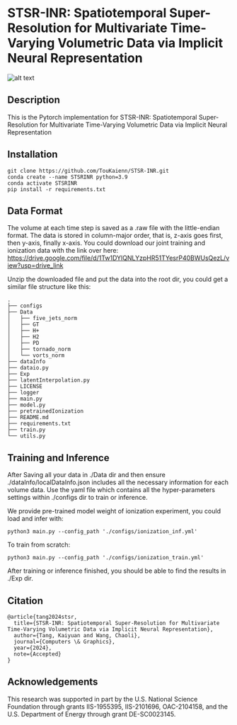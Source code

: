 # STSR-INR: Spatiotemporal Super-Resolution for Multivariate Time-Varying Volumetric Data via Implicit Neural Representation
![alt text](https://github.com/TouKaienn/STSR-INR/tree/main/configs)
## Description
This is the Pytorch implementation for STSR-INR: Spatiotemporal Super-Resolution for Multivariate Time-Varying Volumetric
Data via Implicit Neural Representation

## Installation
```
git clone https://github.com/TouKaienn/STSR-INR.git
conda create --name STSRINR python=3.9
conda activate STSRINR
pip install -r requirements.txt
```

## Data Format
The volume at each time step is saved as a .raw file with the little-endian format. The data is stored in column-major order, that is, z-axis goes first, then y-axis, finally x-axis. You could download our joint training and ionization data with the link over here: https://drive.google.com/file/d/1Tw1DYlQNLYzpHR51TYesrP40BWUsQezL/view?usp=drive_link

Unzip the downloaded file and put the data into the root dir, you could get a similar file structure like this:
```
.
├── configs
├── Data
│   ├── five_jets_norm
│   ├── GT
│   ├── H+
│   ├── H2
│   ├── PD
│   ├── tornado_norm
│   └── vorts_norm
├── dataInfo
├── dataio.py
├── Exp
├── latentInterpolation.py
├── LICENSE
├── logger
├── main.py
├── model.py
├── pretrainedIonization
├── README.md
├── requirements.txt
├── train.py
└── utils.py
```


## Training and Inference
After Saving all your data in ./Data dir and then ensure ./dataInfo/localDataInfo.json includes all the necessary information for each volume data. Use the yaml file which contains all the hyper-parameters settings within ./configs dir to train or inference.

We provide pre-trained model weight of ionization experiment, you could load and infer with:
```
python3 main.py --config_path './configs/ionization_inf.yml'
```
To train from scratch:
```
python3 main.py --config_path './configs/ionization_train.yml'
```

After training or inference finished, you should be able to find the results in ./Exp dir.

## Citation
```
@article{tang2024stsr,
  title={STSR-INR: Spatiotemporal Super-Resolution for Multivariate Time-Varying Volumetric Data via Implicit Neural Representation},
  author={Tang, Kaiyuan and Wang, Chaoli},
  journal={Computers \& Graphics},
  year={2024},
  note={Accepted}
}
```
## Acknowledgements
This research was supported in part by the U.S. National Science Foundation through grants IIS-1955395, IIS-2101696, OAC-2104158, and the U.S. Department of Energy through grant DE-SC0023145.
